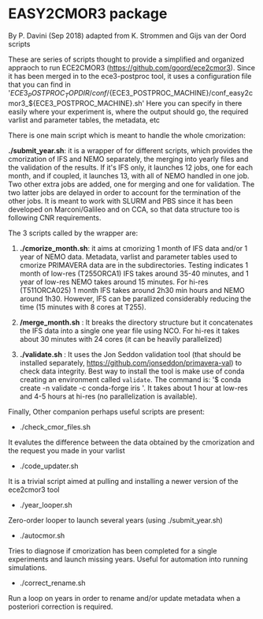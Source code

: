 # EASY2CMOR3 package

By P. Davini (Sep 2018)
adapted from K. Strommen and Gijs van der Oord scripts 

These are series of scripts thought to provide a simplified and organized appraoch to run ECE2CMOR3 (https://github.com/goord/ece2cmor3).
Since it has been merged in to the ece3-postproc tool, it uses a configuration file that you can find in '${ECE3_POSTPROC_TOPDIR}/conf/${ECE3_POSTPROC_MACHINE}/conf_easy2cmor3_${ECE3_POSTPROC_MACHINE}.sh'
Here you can specify in there easily where your experiment is, where the output should go, the required varlist and parameter tables, the metadata, etc

There is one main script which is meant to handle the whole cmorization:

**./submit_year.sh**: it is a wrapper of for different scripts, which provides the cmorization of IFS and NEMO separately, the merging into yearly files and the validation of the results. If it's IFS only, it launches 12 jobs, one for each month, and if coupled, it launches 13, with all of NEMO handled in one job. Two other extra jobs are added, one for merging and one for validation. The two latter jobs are delayed in order to account for the termination of the other jobs.
It is meant to work with SLURM and PBS since it has been developed on Marconi/Galileo and on CCA, so that data structure too is following CNR requirements.

The 3 scripts called by the wrapper are: 
1.  **./cmorize_month.sh**: it aims at cmorizing 1 month of IFS data and/or 1 year of NEMO data. 
Metadata, varlist and parameter tables used to cmorize PRIMAVERA data are in the subdirectories.
Testing indicates 1 month of low-res (T255ORCA1) IFS takes around 35-40 minutes, and 1 year of low-res NEMO takes around 15 minutes. For hi-res (T511ORCA025) 1 month IFS takes around 2h30 min hours and NEMO around 1h30. However, IFS can be parallized considerably reducing the time (15 minutes with 8 cores at T255).

2. **/merge_month.sh** : It breaks the directory structure but it concatenates the IFS data into a single one year file using NCO. For hi-res it takes about 30 minutes with 24 cores (it can be heavily parallelized)

3. **./validate.sh** : It uses the Jon Seddon validation tool (that should be installed separately, https://github.com/jonseddon/primavera-val) to check data integrity. Best way to install the tool is make use of conda creating an environment called `validate`. The command is: '$ conda create -n validate -c conda-forge iris '. It takes about 1 hour at low-res and 4-5 hours at hi-res (no parallelization is available).

Finally, Other companion perhaps useful scripts are present:

- ./check_cmor_files.sh

It evalutes the difference between the data obtained by the cmorization and the request you made in your varlist

- ./code_updater.sh

It is a trivial script aimed at pulling and installing a newer version of the ece2cmor3 tool

- ./year_looper.sh

Zero-order looper to launch several years (using ./submit_year.sh)

- ./autocmor.sh

Tries to diagnose if cmorization has been completed for a single experiments and launch missing years. Useful for automation into running simulations. 

- ./correct_rename.sh

Run a loop on years in order to rename and/or update metadata when a posteriori correction is required.



